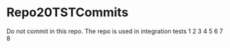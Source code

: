 # Repo20TSTCommits
Do not commit in this repo. The repo is used in integration tests
1
2
3
4
5
6
7
8
